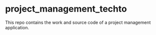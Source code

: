 # project_management_techto
This repo contains the work and source code of a project management application. 

